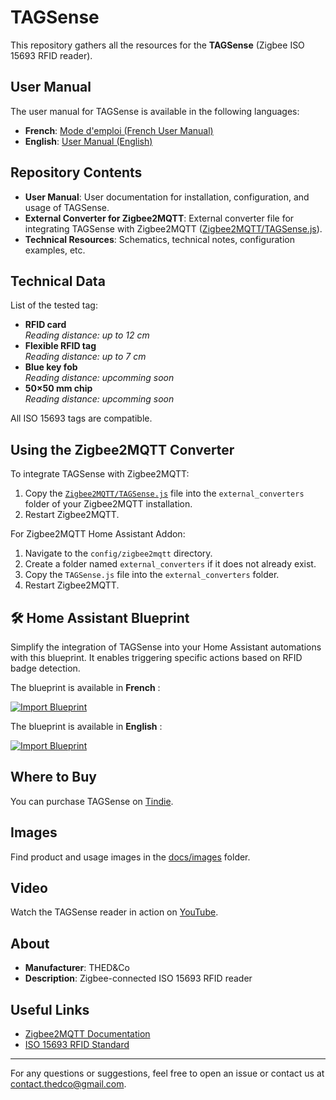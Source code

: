 # TAGSense

This repository gathers all the resources for the **TAGSense** (Zigbee ISO 15693 RFID reader).

## User Manual

The user manual for TAGSense is available in the following languages:

- **French**: [Mode d'emploi (French User Manual)](docs/fr/Mode_d_emploi.md)
- **English**: [User Manual (English)](docs/en/User_Manual.md)

## Repository Contents

- **User Manual**: User documentation for installation, configuration, and usage of TAGSense.
- **External Converter for Zigbee2MQTT**: External converter file for integrating TAGSense with Zigbee2MQTT ([Zigbee2MQTT/TAGSense.js](Zigbee2MQTT/TAGSense.js)).
- **Technical Resources**: Schematics, technical notes, configuration examples, etc.

## Technical Data

List of the tested tag:

- **RFID card**  
  *Reading distance: up to 12 cm*
- **Flexible RFID tag**  
  *Reading distance: up to 7 cm*
- **Blue key fob**  
  *Reading distance: upcomming soon*
- **50×50 mm chip**  
  *Reading distance: upcomming soon*

All ISO 15693 tags are compatible.

## Using the Zigbee2MQTT Converter

To integrate TAGSense with Zigbee2MQTT:

1. Copy the [`Zigbee2MQTT/TAGSense.js`](Zigbee2MQTT/TAGSense.js) file into the `external_converters` folder of your Zigbee2MQTT installation.
2. Restart Zigbee2MQTT.

For Zigbee2MQTT Home Assistant Addon:

1. Navigate to the `config/zigbee2mqtt` directory.
2. Create a folder named `external_converters` if it does not already exist.
3. Copy the `TAGSense.js` file into the `external_converters` folder.
4. Restart Zigbee2MQTT.

## 🛠️ Home Assistant Blueprint

Simplify the integration of TAGSense into your Home Assistant automations with this blueprint. It enables triggering specific actions based on RFID badge detection.

The blueprint is available in **French** :

[![Import Blueprint](https://my.home-assistant.io/badges/blueprint_import.svg)](https://my.home-assistant.io/redirect/blueprint_import/?blueprint_url=https://github.com/TLongstride/TAGSense/blob/main/blueprints/fr/TAGSense.yaml)

The blueprint is available in **English** :

[![Import Blueprint](https://my.home-assistant.io/badges/blueprint_import.svg)](https://my.home-assistant.io/redirect/blueprint_import/?blueprint_url=https://github.com/TLongstride/TAGSense/blob/main/blueprints/en/TAGSense.yaml)

## Where to Buy

You can purchase TAGSense on [Tindie](https://www.tindie.com/products/38459/).

## Images

Find product and usage images in the [docs/images](docs/images) folder.

## Video

Watch the TAGSense reader in action on [YouTube](https://www.youtube.com/channel/UCya3AObZp-ZwquD5AgKnOvw).

## About

- **Manufacturer**: THED&Co
- **Description**: Zigbee-connected ISO 15693 RFID reader

## Useful Links

- [Zigbee2MQTT Documentation](https://www.zigbee2mqtt.io/)
- [ISO 15693 RFID Standard](https://en.wikipedia.org/wiki/ISO/IEC_15693)

---

For any questions or suggestions, feel free to open an issue or contact us at [contact.thedco@gmail.com](mailto:contact.thedco@gmail.com).

